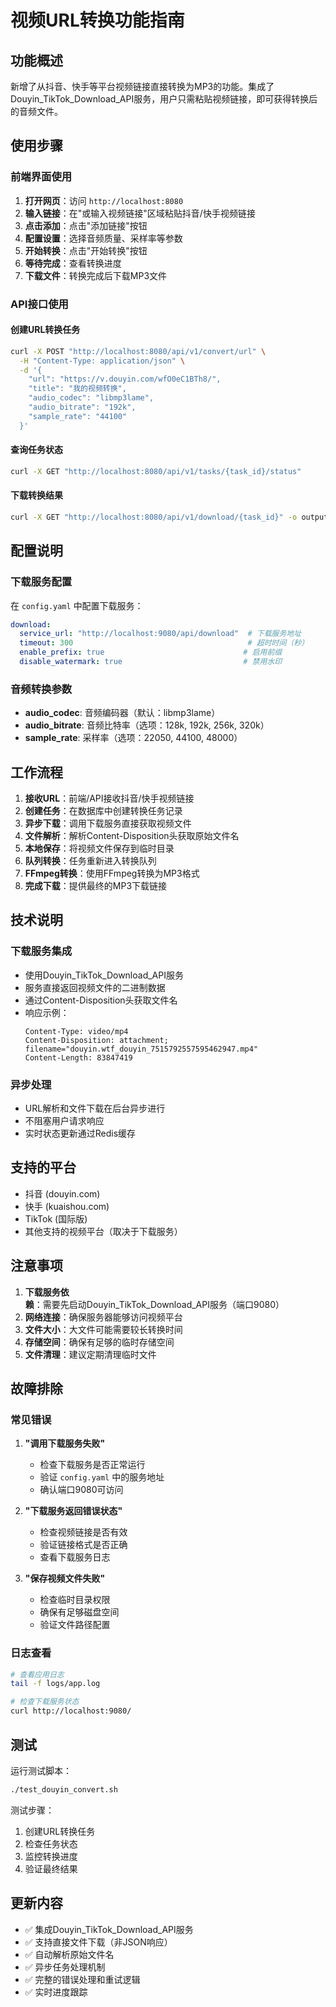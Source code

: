 # 视频URL转换功能指南

## 功能概述

新增了从抖音、快手等平台视频链接直接转换为MP3的功能。集成了Douyin_TikTok_Download_API服务，用户只需粘贴视频链接，即可获得转换后的音频文件。

## 使用步骤

### 前端界面使用

1. **打开网页**：访问 `http://localhost:8080`
2. **输入链接**：在"或输入视频链接"区域粘贴抖音/快手视频链接
3. **点击添加**：点击"添加链接"按钮
4. **配置设置**：选择音频质量、采样率等参数
5. **开始转换**：点击"开始转换"按钮
6. **等待完成**：查看转换进度
7. **下载文件**：转换完成后下载MP3文件

### API接口使用

#### 创建URL转换任务

```bash
curl -X POST "http://localhost:8080/api/v1/convert/url" \
  -H "Content-Type: application/json" \
  -d '{
    "url": "https://v.douyin.com/wfO0eC1BTh8/",
    "title": "我的视频转换",
    "audio_codec": "libmp3lame",
    "audio_bitrate": "192k",
    "sample_rate": "44100"
  }'
```

#### 查询任务状态

```bash
curl -X GET "http://localhost:8080/api/v1/tasks/{task_id}/status"
```

#### 下载转换结果

```bash
curl -X GET "http://localhost:8080/api/v1/download/{task_id}" -o output.mp3
```

## 配置说明

### 下载服务配置

在 `config.yaml` 中配置下载服务：

```yaml
download:
  service_url: "http://localhost:9080/api/download"  # 下载服务地址
  timeout: 300                                       # 超时时间（秒）
  enable_prefix: true                               # 启用前缀
  disable_watermark: true                           # 禁用水印
```

### 音频转换参数

- **audio_codec**: 音频编码器（默认：libmp3lame）
- **audio_bitrate**: 音频比特率（选项：128k, 192k, 256k, 320k）
- **sample_rate**: 采样率（选项：22050, 44100, 48000）

## 工作流程

1. **接收URL**：前端/API接收抖音/快手视频链接
2. **创建任务**：在数据库中创建转换任务记录
3. **异步下载**：调用下载服务直接获取视频文件
4. **文件解析**：解析Content-Disposition头获取原始文件名
5. **本地保存**：将视频文件保存到临时目录
6. **队列转换**：任务重新进入转换队列
7. **FFmpeg转换**：使用FFmpeg转换为MP3格式
8. **完成下载**：提供最终的MP3下载链接

## 技术说明

### 下载服务集成

- 使用Douyin_TikTok_Download_API服务
- 服务直接返回视频文件的二进制数据
- 通过Content-Disposition头获取文件名
- 响应示例：
  ```
  Content-Type: video/mp4
  Content-Disposition: attachment; filename="douyin.wtf_douyin_7515792557595462947.mp4"
  Content-Length: 83847419
  ```

### 异步处理

- URL解析和文件下载在后台异步进行
- 不阻塞用户请求响应
- 实时状态更新通过Redis缓存

## 支持的平台

- 抖音 (douyin.com)
- 快手 (kuaishou.com)
- TikTok (国际版)
- 其他支持的视频平台（取决于下载服务）

## 注意事项

1. **下载服务依赖**：需要先启动Douyin_TikTok_Download_API服务（端口9080）
2. **网络连接**：确保服务器能够访问视频平台
3. **文件大小**：大文件可能需要较长转换时间
4. **存储空间**：确保有足够的临时存储空间
5. **文件清理**：建议定期清理临时文件

## 故障排除

### 常见错误

1. **"调用下载服务失败"**
   - 检查下载服务是否正常运行
   - 验证 `config.yaml` 中的服务地址
   - 确认端口9080可访问

2. **"下载服务返回错误状态"**
   - 检查视频链接是否有效
   - 验证链接格式是否正确
   - 查看下载服务日志

3. **"保存视频文件失败"**
   - 检查临时目录权限
   - 确保有足够磁盘空间
   - 验证文件路径配置

### 日志查看

```bash
# 查看应用日志
tail -f logs/app.log

# 检查下载服务状态
curl http://localhost:9080/
```

## 测试

运行测试脚本：

```bash
./test_douyin_convert.sh
```

测试步骤：
1. 创建URL转换任务
2. 检查任务状态
3. 监控转换进度
4. 验证最终结果

## 更新内容

- ✅ 集成Douyin_TikTok_Download_API服务
- ✅ 支持直接文件下载（非JSON响应）
- ✅ 自动解析原始文件名
- ✅ 异步任务处理机制
- ✅ 完整的错误处理和重试逻辑
- ✅ 实时进度跟踪 